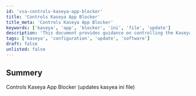 ```yaml
---
id: 'vsa-controls-kaseya-app-blocker'
title: 'Controls Kaseya App Blocker'
title_meta: 'Controls Kaseya App Blocker'
keywords: ['kaseya', 'app', 'blocker', 'ini', 'file', 'update']
description: 'This document provides guidance on controlling the Kaseya App Blocker by updating the Kaseya INI file. It details the necessary steps and considerations for effective management of application blocking within the Kaseya environment.'
tags: ['kaseya', 'configuration', 'update', 'software']
draft: false
unlisted: false
---
```

## Summery

Controls Kaseya App Blocker (updates kasyea ini file)



